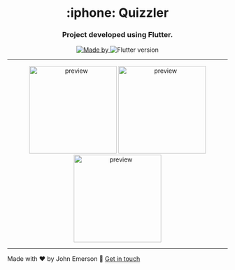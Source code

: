 <h1 align="center">:iphone: Quizzler</h1>
<h3 align="center">Project developed using Flutter.</h3>

<p align="center">
  <a href="https://www.linkedin.com/in/johnemerson1406/">
    <img alt="Made by" src="https://img.shields.io/badge/Made by-John Emerson-%2303a9f4">
  </a>
  
  <img alt="Flutter version" src="https://img.shields.io/badge/flutter-1.17.4-informational?logo=flutter&color=%2303a9f4">
</p>

---

<p align="center">
  <img alt="preview" src="https://user-images.githubusercontent.com/43749971/94369448-1cb0c600-00c0-11eb-86b6-0b10fc121460.jpeg" width="200">
  <img alt="preview" src="https://user-images.githubusercontent.com/43749971/94369466-30f4c300-00c0-11eb-8f9c-4f7e9cf766a4.jpeg" width="200">
  <img alt="preview" src="https://user-images.githubusercontent.com/43749971/94369587-00615900-00c1-11eb-988d-dac192b1839a.jpeg" width="200">
</p>

---

Made with ♥ by John Emerson :wave: [Get in touch](https://johnemerson1406.github.io/linktree)

